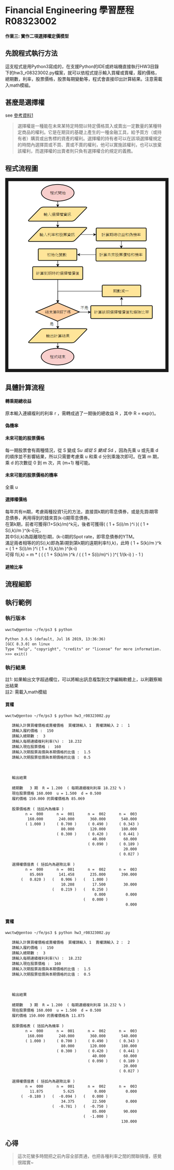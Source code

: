 # Financial Engineering  學習歷程  R08323002 
#### 作業三: 實作二項選擇權定價模型

## 先說程式執行方法

這支程式是用Python3寫成的，在支援Python的IDE或終端機直接執行HW3目錄下的hw3_r08323002.py檔案，就可以依程式提示輸入買權或賣權，履約價格，總期數，利率，股票價格，股票每期變動等，程式會直接印出計算結果。注意需載入math模組。


## 甚麼是選擇權
see [參考資料1](https://wiki.mbalib.com/zh-tw/%E6%9C%9F%E6%9D%83)  
>選擇權是一種能在未來某特定時間以特定價格買入或賣出一定數量的某種特定商品的權利。它是在期貨的基礎上產生的一種金融工具，給予買方（或持有者）購買或出售標的資產的權利。選擇權的持有者可以在該項選擇權規定的時間內選擇買或不買、賣或不賣的權利，他可以實施該權利，也可以放棄該權利，而選擇權的出賣者則只負有選擇權合約規定的義務。  

## 程式流程圖 

<img src="/HW3/hw3_flow.png" width = "600" height = "600" border="10" />

## 具體計算流程
#### 轉乘期總收益
原本輸入連續複利的利率 r ，需轉成過了一期後的總收益 R ，其中 R = exp(r)。 
#### 偽機率

#### 未來可能的股票價格
每一期股票會有兩種情況，從 S 變成 S*u 或從 S 變成 S*d ，因為先乘 u 或先乘 d 的順序並不影響結果，所以只需要考慮乘 u 和乘 d 分別乘幾次即可。在第 m 期，乘 d 的次數從 0 到 m 次，共 (m+1) 種可能。
#### 未來可能的股票價格的機率
全乘 u 
#### 選擇權價格
每年共有m期，考慮兩種投資1元的方法，直接買k期的零息債券，或是先買i期零息債券，再用得到的錢來買(k-i)期零息債券。  
在第k期，前者可獲得(1+S(k)/m)^k元，後者可獲得( ( 1 + S(i)/m )^i )( ( 1 + S(i,k)/m )^(k-i)元，  
其中S(i,k)為距離現在i期，(k-i)期的Spot rate，即零息債券的YTM。  
滿足兩者相等的的S(i,k)即為第i期到第k期的遠期利率f(i,k)，此時 ( 1 + S(k)/m )^k = ( 1 + S(i)/m )^i ( 1 + f(i,k)/m )^(k-i)  
可得 f(i,k) = m * ( ( ( 1 + S(k)/m )^k / ( ( 1 + S(i)/m)^i ) )^( 1/(k-i) ) - 1 )
#### 避險比率


## 流程細節

  

## 執行範例
### 執行版本
```
wwctw@gentoo ~/fe/ps3 $ python
```
```
Python 3.6.5 (default, Jul 16 2019, 13:36:36) 
[GCC 8.3.0] on linux
Type "help", "copyright", "credits" or "license" for more information.
>>> exit()
```
### 執行結果  
註1: 如果輸出文字超過欄位，可以將輸出訊息複製到文字編輯軟體上，以利觀察輸出結果  
註2: 需載入math模組

#### 買權
```
wwctw@gentoo ~/fe/ps3 $ python hw3_r08323002.py 
```
```
   請輸入計算買權價格或賣權價格  買權請輸入 1  賣權請輸入 2 :  1
   請輸入履約價格 :  150
   請輸入總期數 :  3
   請輸入每期連續複利利率(%) :  18.232
   請輸入現在股票價格 :  160
   請輸入次期股票高價與本期價格的比值 :  1.5
   請輸入次期股票低價與本期價格的比值 :  0.5



   輸出結果

   總期數   3 期  R = 1.200  ( 每期連續複利利率 18.232 % ) 
   現在股票價格 160.000  u = 1.500  d = 0.500
   履約價格 150.000 的買權價格為 85.069

   股票價格表 ( 括弧內為機率 )
         n =  000      n =  001      n =  002      n =  003
          160.000       240.000       360.000       540.000
         ( 1.000 )     ( 0.700 )     ( 0.490 )     ( 0.343 )
                         80.000       120.000       180.000
                       ( 0.300 )     ( 0.420 )     ( 0.441 )
                                       40.000        60.000
                                     ( 0.090 )     ( 0.189 )
                                                     20.000
                                                   ( 0.027 )

   選擇權價值表 ( 括弧內為避險比率 )
         n =  000      n =  001      n =  002      n =  003
           85.069       141.458       235.000       390.000
       (   0.820 )   (   0.906 )   (   1.000 )
                         10.208        17.500        30.000
                     (   0.219 )   (   0.250 )
                                        0.000         0.000
                                   (   0.000 )
                                                      0.000
                                              
```
#### 賣權
```
wwctw@gentoo ~/fe/ps3 $ python hw3_r08323002.py 
```
```
   請輸入計算買權價格或賣權價格  買權請輸入 1  賣權請輸入 2 :  2
   請輸入履約價格 :  150
   請輸入總期數 :  3
   請輸入每期連續複利利率(%) :  18.232
   請輸入現在股票價格 :  160
   請輸入次期股票高價與本期價格的比值 :  1.5
   請輸入次期股票低價與本期價格的比值 :  0.5



   輸出結果

   總期數   3 期  R = 1.200  ( 每期連續複利利率 18.232 % ) 
   現在股票價格 160.000  u = 1.500  d = 0.500
   履約價格 150.000 的賣權價格為 11.875

   股票價格表 ( 括弧內為機率 )
         n =  000      n =  001      n =  002      n =  003
          160.000       240.000       360.000       540.000
         ( 1.000 )     ( 0.700 )     ( 0.490 )     ( 0.343 )
                         80.000       120.000       180.000
                       ( 0.300 )     ( 0.420 )     ( 0.441 )
                                       40.000        60.000
                                     ( 0.090 )     ( 0.189 )
                                                     20.000
                                                   ( 0.027 )

   選擇權價值表 ( 括弧內為避險比率 )
         n =  000      n =  001      n =  002      n =  003
           11.875         5.625         0.000         0.000
       (  -0.180 )   (  -0.094 )   (   0.000 )
                         34.375        22.500         0.000
                     (  -0.781 )   (  -0.750 )
                                       85.000        90.000
                                   (  -1.000 )
                                                    130.000
                                              
```

## 心得
> 這次花蠻多時間把之前內容全部貫通，也把各種利率之間的關聯搞懂，感覺很踏實~
